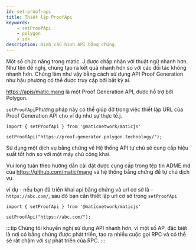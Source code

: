 ```yaml
---
id: set-proof-api
title: Thiết lập ProofApi
keywords:
    - setProofApi
    - polygon
    - sdk
description: Định cấu hình API bằng chứng.
---
```


Một số chức năng trong matic. J được chấp nhận với thuật ngữ nhanh hơn. Như tên đề nghị, chúng tạo ra kết quả nhanh hơn so với các đối tác không nhanh hơn. Chúng làm như vậy bằng cách sử dụng API Proof Generation như hậu phương có thể được truy cập bởi bất kỳ ai.

[https://apis/matic.mạng](https://apis/matic.network) là một Proof Generation API, được hỗ trợ bởi Polygon.

`setProofApi`Phương pháp này có thể giúp đỡ trong việc thiết lập URL của Proof Generation API cho ví dụ như sự thực tế.j.

```
import { setProofApi } from '@maticnetwork/maticjs'

setProofApi("https://proof-generator.polygon.technology/");
```

Sử dụng một dịch vụ bằng chứng về Hệ thống API tự chủ sẽ cung cấp hiệu suất tốt hơn so với một máy chủ công khai.

Vui lòng tuân theo hướng dẫn cài đặt được cung cấp trong tệp tin ADME.md của https://github.com/matic/mạng và hệ thống bằng chứng để tự chủ dịch vụ.

ví dụ - nếu bạn đã triển khai api bằng chứng và url cơ sở là - `https://abc.com/`, sau đó bạn cần thiết lập url cơ sở trong `setProofApi`

```
import { setProofApi } from '@maticnetwork/maticjs'

setProofApi("https://abc.com/");
```

:::tip
Chúng tôi khuyến nghị sử dụng API nhanh hơn, vì một số AP, đặc biệt là nơi có bằng chứng được phát triển, tạo ra nhiều cuộc gọi RPC và có thể sẽ rất chậm với sự phát triển của RPC.
:::
